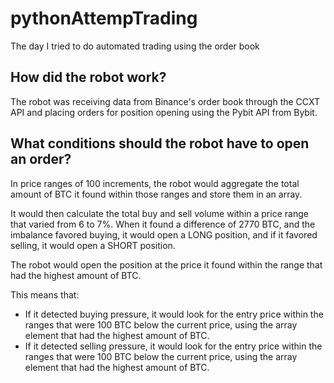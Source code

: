 # pythonAttempTrading
The day I tried to do automated trading using the order book
## How did the robot work?
The robot was receiving data from Binance's order book through the CCXT API and placing orders for position opening using the Pybit API from Bybit.
## What conditions should the robot have to open an order?

In price ranges of 100 increments, the robot would aggregate the total amount of BTC it found within those ranges and store them in an array. 

It would then calculate the total buy and sell volume within a price range that varied from 6 to 7%. When it found a difference of 2770 BTC, and the imbalance favored buying, it would open a LONG position, and if it favored selling, it would open a SHORT position. 

The robot would open the position at the price it found within the range that had the highest amount of BTC.

This means that:
- If it detected buying pressure, it would look for the entry price within the ranges that were 100 BTC below the current price, using the array element that had the highest amount of BTC. 
- If it detected selling pressure, it would look for the entry price within the ranges that were 100 BTC below the current price, using the array element that had the highest amount of BTC.
